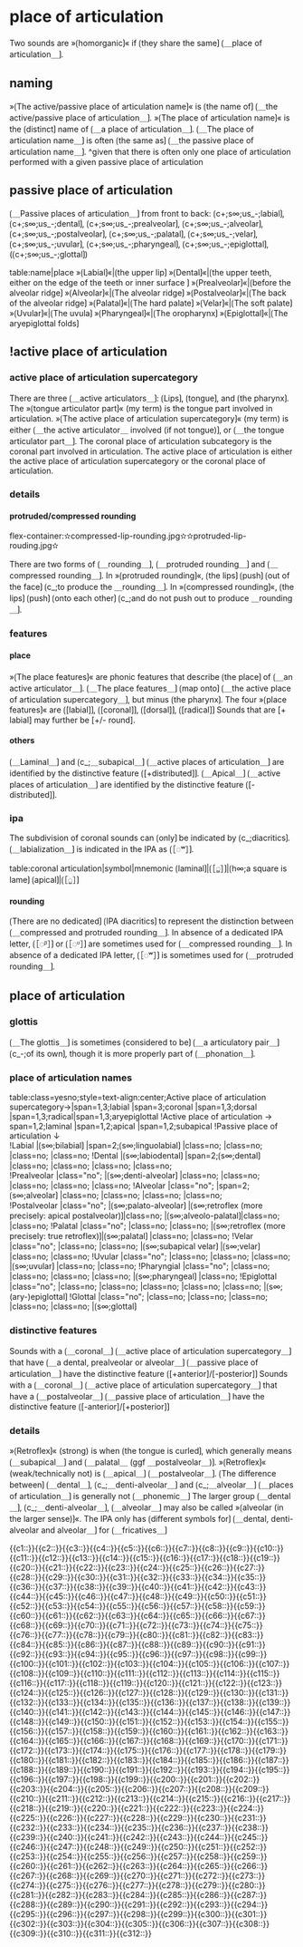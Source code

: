 # place of articulation

Two sounds are »⟮homorganic⟯« if ⟮they share the same⟯ ⟮＿place of articulation＿⟯.

## naming

»⟮The active/passive place of articulation name⟯« is ⟮the name of⟯ ⟮＿the active/passive place of articulation＿⟯.
»⟮The place of articulation name⟯« is the ⟮distinct⟯ name of ⟮＿a place of articulation＿⟯.
⟮＿The place of articulation name＿⟯ is often ⟮the same as⟯ ⟮＿the passive place of articulation name＿⟯.
^given that there is often only one place of articulation performed with a given passive place of articulation

## passive place of articulation

⟮＿Passive places of articulation＿⟯ from front to back: ⟮c+;s∞;us_-;labial⟯, ⟮c+;s∞;us_-;dental⟯, ⟮c+;s∞;us_-;prealveolar⟯, ⟮c+;s∞;us_-;alveolar⟯, ⟮c+;s∞;us_-;postalveolar⟯, ⟮c+;s∞;us_-;palatal⟯, ⟮c+;s∞;us_-;velar⟯, ⟮c+;s∞;us_-;uvular⟯, ⟮c+;s∞;us_-;pharyngeal⟯, ⟮c+;s∞;us_-;epiglottal⟯, (⟮c+;s∞;us_-;glottal⟯)


table:name|place
»⟮Labial⟯«|⟮the upper lip⟯
»⟮Dental⟯«|⟮the upper teeth, either on the edge of the teeth or inner surface ⟯
»⟮Prealveolar⟯«|⟮before the alveolar ridge⟯
»⟮Alveolar⟯«|⟮The alveolar ridge⟯
»⟮Postalveolar⟯«|⟮The back of the alveolar ridge⟯
»⟮Palatal⟯«|⟮The hard palate⟯
»⟮Velar⟯«|⟮The soft palate⟯
»⟮Uvular⟯«|⟮The uvula⟯ 
»⟮Pharyngeal⟯«|⟮The oropharynx⟯
»⟮Epiglottal⟯«|⟮The aryepiglottal folds⟯


## !active place of articulation

### active place of articulation supercategory

There are three ⟮＿active articulators＿⟯: ⟮Lips⟯, ⟮tongue⟯, and ⟮the pharynx⟯.
The »⟮tongue articulator part⟯« (my term) is the tongue part involved in articulation.
»⟮The active place of articulation supercategory⟯« (my term) is either ⟮＿the active articulator＿ involved (if not tongue)⟯, or ⟮＿the tongue articulator part＿⟯.
The coronal place of articulation subcategory is the coronal part involved in articulation.
The active place of articulation is either the active place of articulation supercategory or the coronal place of articulation.

### details

#### protruded/compressed rounding

flex-container:✫compressed-lip-rounding.jpg✫✫protruded-lip-rouding.jpg✫


There are two forms of ⟮＿rounding＿⟯, ⟮＿protruded rounding＿⟯ and ⟮＿compressed rounding＿⟯.
In »⟮protruded rounding⟯«, ⟮the lips⟯ ⟮push⟯ ⟮out of the face⟯ ⟮c_;to produce the ＿rounding＿⟯.
In »⟮compressed rounding⟯«, ⟮the lips⟯ ⟮push⟯ ⟮onto each other⟯ ⟮c_;and do not push out to produce ＿rounding＿⟯.


### features

#### place

»⟮The place features⟯« are phonic features that describe ⟮the place⟯ of ⟮＿an active articulator＿⟯.
⟮＿The place features＿⟯ ⟮map onto⟯ ⟮＿the active place of articulation supercategory＿⟯, but minus ⟮the pharynx⟯.
The four »⟮place features⟯« are ⟮[labial]⟯, ⟮[coronal]⟯, ⟮[dorsal]⟯, ⟮[radical]⟯
Sounds that are [+ labial] may further be [+/- round].

#### others

⟮＿Laminal＿⟯ and ⟮c_;＿subapical＿⟯ ⟮＿active places of articulation＿⟯ are identified by the distinctive feature ⟮[+distributed]⟯.
⟮＿Apical＿⟯ ⟮＿active places of articulation＿⟯ are identified by the distinctive feature ⟮[-distributed]⟯.

### ipa

The subdivision of coronal sounds can ⟮only⟯ be indicated by ⟮c_;diacritics⟯.
⟮＿labialization＿⟯ is indicated in the IPA as ⟮［◌ʷ］⟯.


table:coronal articulation|symbol|mnemonic
⟮laminal⟯|⟮［◌̻］⟯|⟮h∞;a square is lame⟯
⟮apical⟯|⟮［◌̺］⟯

#### rounding

⟮There are no dedicated⟯ ⟮IPA diacritics⟯ to represent the distinction between ⟮＿compressed and protruded rounding＿⟯.
In absence of a dedicated IPA letter, ⟮［◌ᵝ］⟯ or ⟮［◌ᶹ］⟯ are sometimes used for ⟮＿compressed rounding＿⟯.
In absence of a dedicated IPA letter, ⟮［◌ʷ］⟯ is sometimes used for ⟮＿protruded rounding＿⟯.

## place of articulation

### glottis

⟮＿The glottis＿⟯ is sometimes ⟮considered to be⟯ ⟮＿a articulatory pair＿⟯ ⟮c_-;of its own⟯, though it is more properly part of ⟮＿phonation＿⟯.

### place of articulation names

table:class=yesno;style=text-align:center;Active place of articulation supercategory→|span=1,3;labial    |span=3;coronal                                                                                                            |span=1,3;dorsal    |span=1,3;radical|span=1,3;aryepiglottal
!Active place of articulation →                                                                          span=1,2;laminal       |span=1,2;apical                                    |span=1,2;subapical
!Passive place of articulation ↓                                                                                                                                                                                                                                                                                                 
!Labial                                                                              |⟮s∞;bilabial⟯       |span=2;⟮s∞;linguolabial⟯                                                    |class=no;                                     |class=no;          |class=no;       |class=no;
!Dental                                                                              |⟮s∞;labiodental⟯    |span=2;⟮s∞;dental⟯                                                          |class=no;                                     |class=no;          |class=no;       |class=no;  
!Prealveolar                                                                         |class="no";        |⟮s∞;denti-alveolar⟯     |class=no;                                          |class=no;                                     |class=no;          |class=no;       |class=no;
!Alveolar                                                                            |class="no";        |span=2;⟮s∞;alveolar⟯                                                        |class=no;                                     |class=no;          |class=no;       |class=no;       
!Postalveolar                                                                        |class="no";        |⟮s∞;palato-alveolar⟯    |⟮s∞;retroflex (more precisely: apical postalveolar)⟯|class=no;                                     |⟮s∞;alveolo-palatal⟯|class=no;       |class=no;
!Palatal                                                                             |class="no";        |class=no;              |class=no;                                          |⟮s∞;retroflex (more precisely: true retroflex)⟯|⟮s∞;palatal⟯         |class=no;       |class=no;
!Velar                                                                               |class="no";        |class=no;              |class=no;                                          |⟮s∞;subapical velar⟯                           |⟮s∞;velar⟯           |class=no;       |class=no;
!Uvular                                                                              |class="no";        |class=no;              |class=no;                                          |class=no;                                     |⟮s∞;uvular⟯          |class=no;       |class=no;
!Pharyngial                                                                          |class="no";        |class=no;              |class=no;                                          |class=no;                                     |class=no;          |⟮s∞;pharyngeal⟯   |class=no;
!Epiglottal                                                                          |class="no";        |class=no;              |class=no;                                          |class=no;                                     |class=no;          |class=no;       |⟮s∞;(ary-)epiglottal⟯
!Glottal                                                                             |class="no";        |class=no;              |class=no;                                          |class=no;                                     |class=no;          |class=no;       |⟮s∞;glottal⟯

### distinctive features

Sounds with a ⟮＿coronal＿⟯ ⟮＿active place of articulation supercategory＿⟯ that have ⟮＿a dental, prealveolar or alveolar＿⟯ ⟮＿passive place of articulation＿⟯ have the distinctive feature ⟮[+anterior]/[-posterior]⟯
Sounds with a ⟮＿coronal＿⟯ ⟮＿active place of articulation supercategory＿⟯ that have a ⟮＿postalveolar＿⟯ ⟮＿passive place of articulation＿⟯ have the distinctive feature ⟮[-anterior]/[+posterior]⟯

### details

»⟮Retroflex⟯« (strong) is when ⟮the tongue is curled⟯, which generally means ⟮＿subapical＿⟯ and ⟮＿palatal＿ (ggf ＿postalveolar＿)⟯.
»⟮Retroflex⟯« (weak/technically not) is ⟮＿apical＿⟯ ⟮＿postalveolar＿⟯.
⟮The difference between⟯ ⟮＿dental＿⟯, ⟮c_;＿denti-alveolar＿⟯ and ⟮c_;＿alveolar＿⟯ ⟮＿places of articulation＿⟯ is generally not ⟮＿phonemic＿⟯
The larger group ⟮＿dental＿⟯, ⟮c_;＿denti-alveolar＿⟯, ⟮＿alveolar＿⟯ may also be called »⟮alveolar (in the larger sense)⟯«.
The IPA only has ⟮different symbols for⟯ ⟮＿dental, denti-alveolar and alveolar＿⟯ for ⟮＿fricatives＿⟯

<span class="cloze-dump">{{c1::}}{{c2::}}{{c3::}}{{c4::}}{{c5::}}{{c6::}}{{c7::}}{{c8::}}{{c9::}}{{c10::}}{{c11::}}{{c12::}}{{c13::}}{{c14::}}{{c15::}}{{c16::}}{{c17::}}{{c18::}}{{c19::}}{{c20::}}{{c21::}}{{c22::}}{{c23::}}{{c24::}}{{c25::}}{{c26::}}{{c27::}}{{c28::}}{{c29::}}{{c30::}}{{c31::}}{{c32::}}{{c33::}}{{c34::}}{{c35::}}{{c36::}}{{c37::}}{{c38::}}{{c39::}}{{c40::}}{{c41::}}{{c42::}}{{c43::}}{{c44::}}{{c45::}}{{c46::}}{{c47::}}{{c48::}}{{c49::}}{{c50::}}{{c51::}}{{c52::}}{{c53::}}{{c54::}}{{c55::}}{{c56::}}{{c57::}}{{c58::}}{{c59::}}{{c60::}}{{c61::}}{{c62::}}{{c63::}}{{c64::}}{{c65::}}{{c66::}}{{c67::}}{{c68::}}{{c69::}}{{c70::}}{{c71::}}{{c72::}}{{c73::}}{{c74::}}{{c75::}}{{c76::}}{{c77::}}{{c78::}}{{c79::}}{{c80::}}{{c81::}}{{c82::}}{{c83::}}{{c84::}}{{c85::}}{{c86::}}{{c87::}}{{c88::}}{{c89::}}{{c90::}}{{c91::}}{{c92::}}{{c93::}}{{c94::}}{{c95::}}{{c96::}}{{c97::}}{{c98::}}{{c99::}}{{c100::}}{{c101::}}{{c102::}}{{c103::}}{{c104::}}{{c105::}}{{c106::}}{{c107::}}{{c108::}}{{c109::}}{{c110::}}{{c111::}}{{c112::}}{{c113::}}{{c114::}}{{c115::}}{{c116::}}{{c117::}}{{c118::}}{{c119::}}{{c120::}}{{c121::}}{{c122::}}{{c123::}}{{c124::}}{{c125::}}{{c126::}}{{c127::}}{{c128::}}{{c129::}}{{c130::}}{{c131::}}{{c132::}}{{c133::}}{{c134::}}{{c135::}}{{c136::}}{{c137::}}{{c138::}}{{c139::}}{{c140::}}{{c141::}}{{c142::}}{{c143::}}{{c144::}}{{c145::}}{{c146::}}{{c147::}}{{c148::}}{{c149::}}{{c150::}}{{c151::}}{{c152::}}{{c153::}}{{c154::}}{{c155::}}{{c156::}}{{c157::}}{{c158::}}{{c159::}}{{c160::}}{{c161::}}{{c162::}}{{c163::}}{{c164::}}{{c165::}}{{c166::}}{{c167::}}{{c168::}}{{c169::}}{{c170::}}{{c171::}}{{c172::}}{{c173::}}{{c174::}}{{c175::}}{{c176::}}{{c177::}}{{c178::}}{{c179::}}{{c180::}}{{c181::}}{{c182::}}{{c183::}}{{c184::}}{{c185::}}{{c186::}}{{c187::}}{{c188::}}{{c189::}}{{c190::}}{{c191::}}{{c192::}}{{c193::}}{{c194::}}{{c195::}}{{c196::}}{{c197::}}{{c198::}}{{c199::}}{{c200::}}{{c201::}}{{c202::}}{{c203::}}{{c204::}}{{c205::}}{{c206::}}{{c207::}}{{c208::}}{{c209::}}{{c210::}}{{c211::}}{{c212::}}{{c213::}}{{c214::}}{{c215::}}{{c216::}}{{c217::}}{{c218::}}{{c219::}}{{c220::}}{{c221::}}{{c222::}}{{c223::}}{{c224::}}{{c225::}}{{c226::}}{{c227::}}{{c228::}}{{c229::}}{{c230::}}{{c231::}}{{c232::}}{{c233::}}{{c234::}}{{c235::}}{{c236::}}{{c237::}}{{c238::}}{{c239::}}{{c240::}}{{c241::}}{{c242::}}{{c243::}}{{c244::}}{{c245::}}{{c246::}}{{c247::}}{{c248::}}{{c249::}}{{c250::}}{{c251::}}{{c252::}}{{c253::}}{{c254::}}{{c255::}}{{c256::}}{{c257::}}{{c258::}}{{c259::}}{{c260::}}{{c261::}}{{c262::}}{{c263::}}{{c264::}}{{c265::}}{{c266::}}{{c267::}}{{c268::}}{{c269::}}{{c270::}}{{c271::}}{{c272::}}{{c273::}}{{c274::}}{{c275::}}{{c276::}}{{c277::}}{{c278::}}{{c279::}}{{c280::}}{{c281::}}{{c282::}}{{c283::}}{{c284::}}{{c285::}}{{c286::}}{{c287::}}{{c288::}}{{c289::}}{{c290::}}{{c291::}}{{c292::}}{{c293::}}{{c294::}}{{c295::}}{{c296::}}{{c297::}}{{c298::}}{{c299::}}{{c300::}}{{c301::}}{{c302::}}{{c303::}}{{c304::}}{{c305::}}{{c306::}}{{c307::}}{{c308::}}{{c309::}}{{c310::}}{{c311::}}{{c312::}}</span>